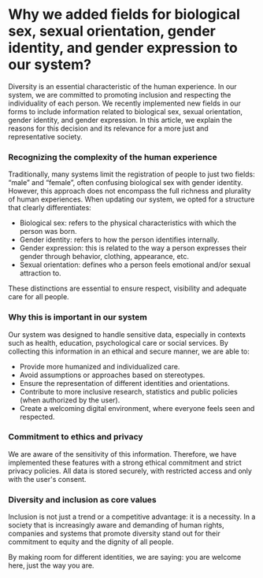 # Why we added fields for biological sex, sexual orientation, gender identity, and gender expression to our system?
Diversity is an essential characteristic of the human experience. In our system, we are committed to promoting inclusion and respecting the individuality of each person. We recently implemented new fields in our forms to include information related to biological sex, sexual orientation, gender identity, and gender expression. In this article, we explain the reasons for this decision and its relevance for a more just and representative society.

### Recognizing the complexity of the human experience
Traditionally, many systems limit the registration of people to just two fields: “male” and “female”, often confusing biological sex with gender identity. However, this approach does not encompass the full richness and plurality of human experiences. When updating our system, we opted for a structure that clearly differentiates:

- Biological sex: refers to the physical characteristics with which the person was born.
- Gender identity: refers to how the person identifies internally.
- Gender expression: this is related to the way a person expresses their gender through behavior, clothing, appearance, etc.
- Sexual orientation: defines who a person feels emotional and/or sexual attraction to.

These distinctions are essential to ensure respect, visibility and adequate care for all people.

### Why this is important in our system
Our system was designed to handle sensitive data, especially in contexts such as health, education, psychological care or social services. By collecting this information in an ethical and secure manner, we are able to:

- Provide more humanized and individualized care.
- Avoid assumptions or approaches based on stereotypes.
- Ensure the representation of different identities and orientations.
- Contribute to more inclusive research, statistics and public policies (when authorized by the user).
- Create a welcoming digital environment, where everyone feels seen and respected.

### Commitment to ethics and privacy
We are aware of the sensitivity of this information. Therefore, we have implemented these features with a strong ethical commitment and strict privacy policies. All data is stored securely, with restricted access and only with the user's consent.

### Diversity and inclusion as core values
Inclusion is not just a trend or a competitive advantage: it is a necessity. In a society that is increasingly aware and demanding of human rights, companies and systems that promote diversity stand out for their commitment to equity and the dignity of all people.

By making room for different identities, we are saying: you are welcome here, just the way you are.
